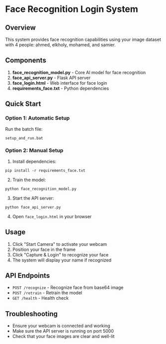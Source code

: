 # Face Recognition Login System

## Overview
This system provides face recognition capabilities using your image dataset with 4 people: ahmed, elkholy, mohamed, and samier.

## Components
1. **face_recognition_model.py** - Core AI model for face recognition
2. **face_api_server.py** - Flask API server
3. **face_login.html** - Web interface for face login
4. **requirements_face.txt** - Python dependencies

## Quick Start

### Option 1: Automatic Setup
Run the batch file:
```
setup_and_run.bat
```

### Option 2: Manual Setup
1. Install dependencies:
```
pip install -r requirements_face.txt
```

2. Train the model:
```
python face_recognition_model.py
```

3. Start the API server:
```
python face_api_server.py
```

4. Open `face_login.html` in your browser

## Usage
1. Click "Start Camera" to activate your webcam
2. Position your face in the frame
3. Click "Capture & Login" to recognize your face
4. The system will display your name if recognized

## API Endpoints
- `POST /recognize` - Recognize face from base64 image
- `POST /retrain` - Retrain the model
- `GET /health` - Health check

## Troubleshooting
- Ensure your webcam is connected and working
- Make sure the API server is running on port 5000
- Check that your face images are clear and well-lit